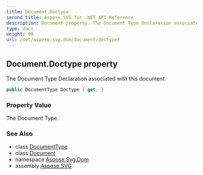 ```yaml
---
title: Document.Doctype
second_title: Aspose.SVG for .NET API Reference
description: Document property. The Document Type Declaration associated with this document
type: docs
weight: 90
url: /net/aspose.svg.dom/document/doctype/
---
```

## Document.Doctype property

The Document Type Declaration associated with this document.

```csharp
public DocumentType Doctype { get; }
```

### Property Value

The Document Type.

### See Also

* class [DocumentType](../../documenttype/)
* class [Document](../)
* namespace [Aspose.Svg.Dom](../../document/)
* assembly [Aspose.SVG](../../../)
